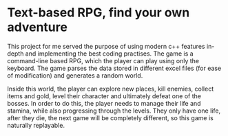 # Text-based RPG, find your own adventure

This project for me served the purpose of using modern c++ features in-depth and implementing the best coding practises. The game is a command-line based RPG, which the player can play using only the keyboard.
The game parses the data stored in different excel files (for ease of modification) and generates a random world.

Inside this world, the player can explore new places, kill enemies, collect items and gold, level their character and ultimately defeat one of the bosses. In order to do this, the player needs to manage their life and stamina, while also progressing through the levels. They only have one life, after they die, the next game will be completely different, so this game is naturally replayable.
